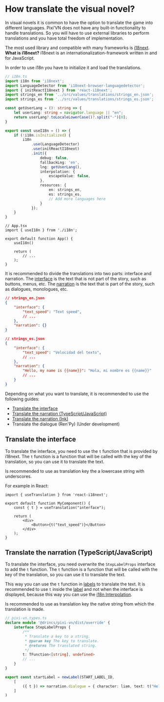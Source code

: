 # How translate the visual novel?

In visual novels it is common to have the option to translate the game into different languages. Pixi’VN does not have any built-in functionality to handle translations. So you will have to use external libraries to perform translations and you have total freedom of implementation.

The most used library and compatible with many frameworks is [i18next](https://www.i18next.com/). **What is i18next?** i18next is an internationalization-framework written in and for JavaScript.

In order to use i18n you have to initialize it and load the translations.

```typescript
// i18n.ts
import i18n from 'i18next';
import LanguageDetector from 'i18next-browser-languagedetector';
import { initReactI18next } from 'react-i18next';
import strings_en from '../src/values/translations/strings_en.json';
import strings_es from '../src/values/translations/strings_es.json';

const getUserLang = (): string => {
    let userLang: string = navigator.language || "en";
    return userLang?.toLocaleLowerCase()?.split("-")[0];
}

export const useI18n = () => {
    if (!i18n.isInitialized) {
        i18n
            .use(LanguageDetector)
            .use(initReactI18next)
            .init({
                debug: false,
                fallbackLng: 'en',
                lng: getUserLang(),
                interpolation: {
                    escapeValue: false,
                },
                resources: {
                    en: strings_en,
                    es: strings_es,
                    // Add more languages here
                }
            });
    }
}
```

```tsx
// App.tsx
import { useI18n } from './i18n';

export default function App() {
    useI18n()

    return (
        // ...
    );
}
```

It is recommended to divide the translations into two parts: interface and narration. The [interface](/start/interface.md) is the text that is not part of the story, such as buttons, menus, etc. The [narration](/start/narration.md) is the text that is part of the story, such as dialogues, monologues, etc.

```json
// strings_en.json
{
    "interface": {
        "text_speed": "Text speed",
        // ...
    },
    "narration": {}
}
```

```json
// strings_es.json
{
    "interface": {
        "text_speed": "Velocidad del texto",
        // ...
    },
    "narration": {
        "Hello, my name is {{name}}": "Hola, mi nombre es {{name}}"
        // ...
    }
}
```

Depending on what you want to translate, it is recommended to use the following guides:

* [Translate the interface](#translate-the-interface)
* [Translate the narration (TypeScript/JavaScript)](#translate-the-narration-typescriptjavascript)
* [Translate the narration (Ink)](/ink/ink-translate.md)
* Translate the dialogue (Ren'Py) (Under development)

## Translate the interface

To translate the interface, you need to use the `t` function that is provided by i18next. The `t` function is a function that will be called with the key of the translation, so you can use it to translate the text.

Is recommended to use as translation key the a lowercase string with underscores.

For example in React:

```tsx
import { useTranslation } from 'react-i18next';

export default function MyComponent() {
    const { t } = useTranslation("interface");

    return (
        <div>
            <Button>{t("text_speed")}</Button>
        </div>
    );
}
```

## Translate the narration (TypeScript/JavaScript)

To translate the interface, you need overwrite the `StepLabelProps` interface to add the `t` function. The `t` function is a function that will be called with the key of the translation, so you can use it to translate the text.

This way you can use the `t` function in [labels](/start/labels.md) to translate the text. It is recommended to use `t` inside the [label](/start/labels.md) and not when the interface is displayed, because this way you can use the [i18n Interpolation](https://i18next.com/translation-function/interpolation).

Is recommended to use as translation key the native string from which the translation is made.

```typescript
// pixi-vn.types.ts
declare module '@drincs/pixi-vn/dist/override' {
    interface StepLabelProps {
        /**
         * Translate a key to a string.
         * @param key The key to translate.
         * @returns The translated string.
         */
        t: TFunction<[string], undefined>
        // ...
    }
}
```

```typescript
export const startLabel = newLabel(START_LABEL_ID,
    [
        ({ t }) => narration.dialogue = { character: liam, text: t("Hello, my name is {{name}}", { name: "Liam" }) },
    ]
)
```
